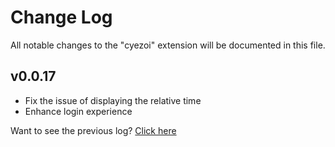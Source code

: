 # Change Log

All notable changes to the "cyezoi" extension will be documented in this file.

## v0.0.17

- Fix the issue of displaying the relative time
- Enhance login experience

Want to see the previous log? [Click here](https://github.com/CYEZOI/cyezoi-helper/commits/main/CHANGELOG.md)
